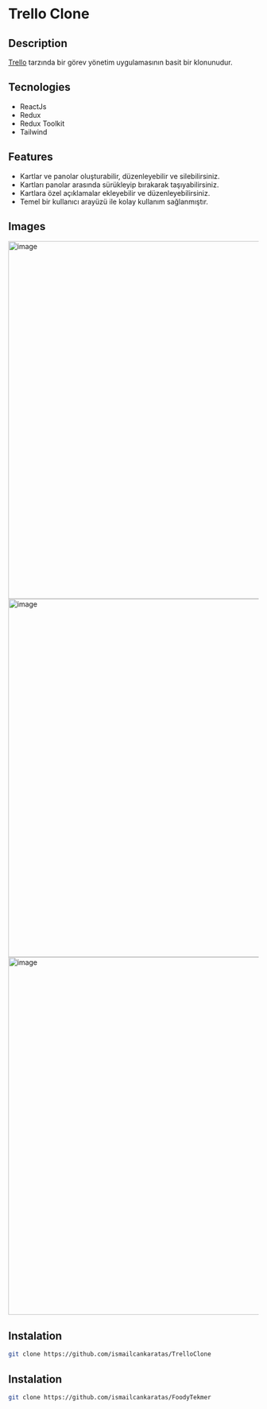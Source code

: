 # Trello Clone

## Description
[Trello](https://trello.com/) tarzında bir görev yönetim uygulamasının basit bir klonunudur.


## Tecnologies
- ReactJs
- Redux
- Redux Toolkit
- Tailwind

## Features
- Kartlar ve panolar oluşturabilir, düzenleyebilir ve silebilirsiniz.
- Kartları panolar arasında sürükleyip bırakarak taşıyabilirsiniz.
- Kartlara özel açıklamalar ekleyebilir ve düzenleyebilirsiniz.
- Temel bir kullanıcı arayüzü ile kolay kullanım sağlanmıştır.

## Images

<img width="719" alt="image" src="https://github.com/ismailcankaratas/TrelloClone/assets/64715337/1316d5bb-5665-4480-bf27-6227c140806d">
<img width="720" alt="image" src="https://github.com/ismailcankaratas/TrelloClone/assets/64715337/6f8349c9-238b-4d66-8344-b1158d10135a">
<img width="719" alt="image" src="https://github.com/ismailcankaratas/TrelloClone/assets/64715337/93c34a2e-3a00-4838-bd78-cd73aecde7e1">


## Instalation

```sh
git clone https://github.com/ismailcankaratas/TrelloClone
```


## Instalation

```sh
git clone https://github.com/ismailcankaratas/FoodyTekmer
```
